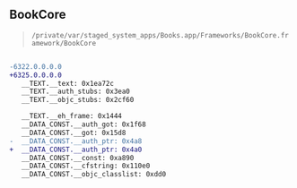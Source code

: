 ## BookCore

> `/private/var/staged_system_apps/Books.app/Frameworks/BookCore.framework/BookCore`

```diff

-6322.0.0.0.0
+6325.0.0.0.0
   __TEXT.__text: 0x1ea72c
   __TEXT.__auth_stubs: 0x3ea0
   __TEXT.__objc_stubs: 0x2cf60

   __TEXT.__eh_frame: 0x1444
   __DATA_CONST.__auth_got: 0x1f68
   __DATA_CONST.__got: 0x15d8
-  __DATA_CONST.__auth_ptr: 0x4a8
+  __DATA_CONST.__auth_ptr: 0x4a0
   __DATA_CONST.__const: 0xa890
   __DATA_CONST.__cfstring: 0x110e0
   __DATA_CONST.__objc_classlist: 0xdd0

```
